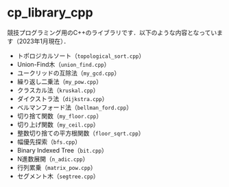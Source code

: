 # cp_library_cpp

競技プログラミング用のC++のライブラリです．以下のような内容となっています（2023年1月現在）．

- トポロジカルソート（<code>topological_sort.cpp</code>）
- Union-Find木（<code>union_find.cpp</code>）
- ユークリッドの互除法（<code>my_gcd.cpp</code>）
- 繰り返し二乗法（<code>my_pow.cpp</code>）
- クラスカル法（<code>kruskal.cpp</code>）
- ダイクストラ法（<code>dijkstra.cpp</code>）
- ベルマンフォード法（<code>bellman_ford.cpp</code>）
- 切り捨て関数（<code>my_floor.cpp</code>）
- 切り上げ関数（<code>my_ceil.cpp</code>）
- 整数切り捨ての平方根関数（<code>floor_sqrt.cpp</code>）
- 幅優先探索（<code>bfs.cpp</code>）
- Binary Indexed Tree（<code>bit.cpp</code>）
- N進数展開（<code>n_adic.cpp</code>）
- 行列累乗（<code>matrix_pow.cpp</code>）
- セグメント木（<code>segtree.cpp</code>）
